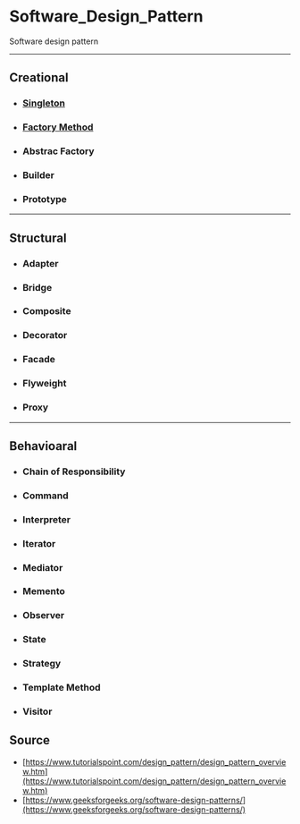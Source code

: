 # Software_Design_Pattern

Software design pattern

---

## Creational

- ### <a href="Singleton/">Singleton</a>

- ### <a href="Factory">Factory Method</a>

- ### Abstrac Factory

- ### Builder

- ### Prototype

---

## Structural

- ### Adapter

- ### Bridge

- ### Composite

- ### Decorator

- ### Facade

- ### Flyweight

- ### Proxy

---

## Behavioaral

- ### Chain of Responsibility

- ### Command

- ### Interpreter

- ### Iterator

- ### Mediator

- ### Memento

- ### Observer

- ### State

- ### Strategy

- ### Template Method

- ### Visitor

## Source

  - [https://www.tutorialspoint.com/design_pattern/design_pattern_overview.htm](https://www.tutorialspoint.com/design_pattern/design_pattern_overview.htm)
  - [https://www.geeksforgeeks.org/software-design-patterns/](https://www.geeksforgeeks.org/software-design-patterns/)
